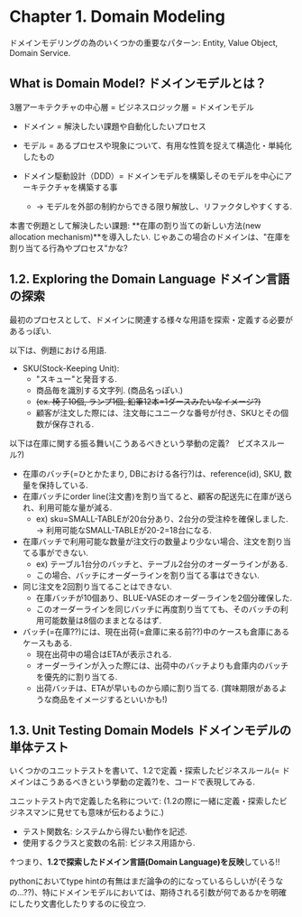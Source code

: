 # Chapter 1. Domain Modeling

ドメインモデリングの為のいくつかの重要なパターン: Entity, Value Object, Domain Service.

## What is Domain Model? ドメインモデルとは？

3層アーキテクチャの中心層 = ビジネスロジック層 = ドメインモデル

- ドメイン = 解決したい課題や自動化したいプロセス
- モデル = あるプロセスや現象について、有用な性質を捉えて構造化・単純化したもの

- ドメイン駆動設計（DDD）= ドメインモデルを構築しそのモデルを中心にアーキテクチャを構築する事
  - -> モデルを外部の制約からできる限り解放し、リファクタしやすくする.

本書で例題として解決したい課題: **在庫の割り当ての新しい方法(new allocation mechanism)**を導入したい.
じゃあこの場合のドメインは、"在庫を割り当てる行為やプロセス"かな?

## 1.2. Exploring the Domain Language ドメイン言語の探索

最初のプロセスとして、ドメインに関連する様々な用語を探索・定義する必要があるっぽい.

以下は、例題における用語.

- SKU(Stock-Keeping Unit):
  - "スキュー"と発音する.
  - 商品毎を識別する文字列. (商品名っぽい.)
  - ~~(ex. 椅子10個, ランプ1個, 鉛筆12本=1ダースみたいなイメージ?)~~
  - 顧客が注文した際には、注文毎にユニークな番号が付き、SKUとその個数が保存される.

以下は在庫に関する振る舞い(こうあるべきという挙動の定義?　ビズネスルール?)

- 在庫のバッチ(=ひとかたまり, DBにおける各行?)は、reference(id), SKU, 数量を保持している.
- 在庫バッチにorder line(注文書)を割り当てると、顧客の配送先に在庫が送られ、利用可能な量が減る.
  - ex) sku=SMALL-TABLEが20台分あり、2台分の受注枠を確保しました. -> 利用可能なSMALL-TABLEが20-2=18台になる.
- 在庫バッチで利用可能な数量が注文行の数量より少ない場合、注文を割り当てる事ができない.
  - ex) テーブル1台分のバッチと、テーブル2台分のオーダーラインがある.
  - この場合、バッチにオーダーラインを割り当てる事はできない.
- 同じ注文を2回割り当てることはできない.
  - 在庫バッチが10個あり、BLUE-VASEのオーダーラインを2個分確保した.
  - このオーダーラインを同じバッチに再度割り当てても、そのバッチの利用可能数量は8個のままとなるはず.
- バッチ(=在庫??)には、現在出荷(=倉庫に来る前??)中のケースも倉庫にあるケースもある.
  - 現在出荷中の場合はETAが表示される.
  - オーダーラインが入った際には、出荷中のバッチよりも倉庫内のバッチを優先的に割り当てる.
  - 出荷バッチは、ETAが早いものから順に割り当てる. (賞味期限があるような商品をイメージするといいかも!)

## 1.3. Unit Testing Domain Models ドメインモデルの単体テスト

いくつかのユニットテストを書いて、1.2で定義・探索したビジネスルール(= ドメインはこうあるべきという挙動の定義?)を、コードで表現してみる.

ユニットテスト内で定義した名称について: (1.2の際に一緒に定義・探索したビジネスマンに見せても意味が伝わるように.)

- テスト関数名: システムから得たい動作を記述.
- 使用するクラスと変数の名前: ビジネス用語から.

↑つまり、**1.2で探索したドメイン言語(Domain Language)を反映**している!!

pythonにおいてtype hintの有無はまだ論争の的になっているらしいが(そうなの...??)、特にドメインモデルにおいては、期待される引数が何であるかを明確にしたり文書化したりするのに役立つ.
